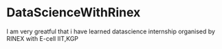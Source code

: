 # DataScienceWithRinex
I am very greatful that i have learned datascience internship organised by RINEX with E-cell IIT,KGP
